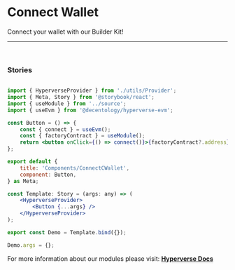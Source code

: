 # Connect Wallet

<p> Connect your wallet with our Builder Kit! </p>

---

<br>

### Stories

```jsx

import { HyperverseProvider } from './utils/Provider';
import { Meta, Story } from '@storybook/react';
import { useModule } from '../source';
import { useEvm } from '@decentology/hyperverse-evm';

const Button = () => {
	const { connect } = useEvm();
	const { factoryContract } = useModule();
	return <button onClick={() => connect()}>{factoryContract?.address}</button>;
};

export default {
	title: 'Components/ConnectCWallet',
	component: Button,
} as Meta;

const Template: Story = (args: any) => (
	<HyperverseProvider>
		<Button {...args} />
	</HyperverseProvider>
);

export const Demo = Template.bind({});

Demo.args = {};

```

For more information about our modules please visit: [**Hyperverse Docs**](https://docs.hyperverse.dev)
